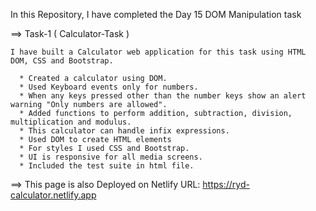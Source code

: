 In this Repository, I have completed the Day 15 DOM Manipulation task

==> Task-1 ( Calculator-Task )

    I have built a Calculator web application for this task using HTML DOM, CSS and Bootstrap.

      * Created a calculator using DOM.
      * Used Keyboard events only for numbers.
      * When any keys pressed other than the number keys show an alert warning "Only numbers are allowed".
      * Added functions to perform addition, subtraction, division, multiplication and modulus.
      * This calculator can handle infix expressions.
      * Used DOM to create HTML elements
      * For styles I used CSS and Bootstrap.
      * UI is responsive for all media screens.
      * Included the test suite in html file.

  ==> This page is also Deployed on Netlify
  URL: https://ryd-calculator.netlify.app
      


          
